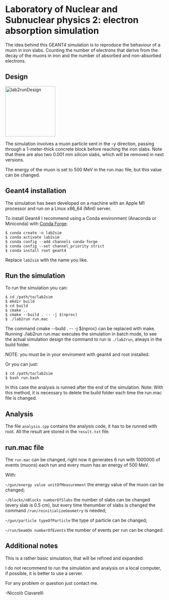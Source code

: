 # Laboratory of Nuclear and Subnuclear physics 2: electron absorption simulation

The idea behind this GEANT4 simulation is to reproduce the behaviour of a muon in iron slabs. Counting the number of electrons that derive from the decay of the muons in iron and the number of absorbed and non-absorbed electrons.

## Design
<img width="159" alt="lab2runDesign" src="https://github.com/user-attachments/assets/95ec60b3-6cf8-4fc7-b00e-04dfa5c063ce">

The simulation involves a muon particle sent in the -y direction, passing through a 1-meter-thick concrete block before reaching the iron slabs. Note that there are also two 0.001 mm silicon slabs, which will be removed in next versions.

The energy of the muon is set to 500 MeV in the run.mac file, but this value can be changed.

## Geant4 installation

The simulation has been developed on a machine with an Apple M1 processor and run on a Linux x86_64 (Mint) server.

To install Geant4 I recommend using a Conda environment (Anaconda or Miniconda) with [Conda Forge]([https://pages.github.com/](https://conda-forge.org)):

```
$ conda create -n lab2sim
$ conda activate lab2sim
$ conda config --add channels conda-forge
$ conda config --set channel_priority strict
$ conda install root geant4
```

Replace `lab2sim` with the name you like.

## Run the simulation

To run the simulation you can:

```
$ cd /path/to/lab2sim
$ mkdir build
$ cd build
$ cmake ..
$ cmake --build . -- -j $(nproc)
$ ./lab2run run.mac
```

The command cmake --build . -- -j $(nproc) can be replaced with make. Running ./lab2run run.mac executes the simulation in batch mode, to see the actual simulation design the command to run is `./lab2run`, always in the build folder.


NOTE: you must be in your enviroment with geant4 and root installed.

Or you can just:
```
$ cd /path/to/lab2sim
$ bash run.bash
```

In this case the analysis is runned after the end of the simulation.
Note: With this method, it is necessary to delete the build folder each time the run.mac file is changed.

## Analysis
The file `analysis.cpp` contains the analysis code, it has to be runned with root.
All the result are stored in the `result.txt` file.

##  run.mac file
The `run.mac` can be changed, right now it generates 6 run with 1000000 of events (muons) each run and every muon has an energy of 500 MeV.

With:

-`/gun/energy value unitOfMeasurement` the energy value of the muon can be changed;

-`/blocks/nBlocks numberOfSlabs` the number of slabs can be changed (every slab is 0.5 cm), but every time thenumber of slabs is changed the command `/run/reinitializeGeometry` is needed;

-`/gun/particle typeOfParticle` the type of particle can be changed;

-`/run/beamOn numberOfEvents` the number of events per run can be changed.


## Additional notes
This is a rather basic simulation, that will be refined and expanded.

I do not recommend to run the simulation and analysis on a local computer, if possible, it is better to use a server.

For any problem or question just contact me.

-Niccolò Ciavarelli

